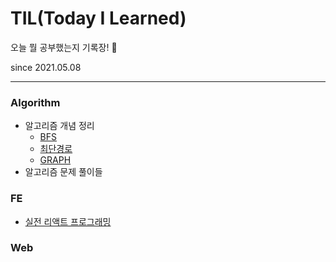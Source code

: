 # TIL(Today I Learned)
오늘 뭘 공부했는지 기록장! 🎒

since 2021.05.08

<hr/>


### Algorithm
  - 알고리즘 개념 정리
    - [BFS](https://github.com/Choozii/TIL/blob/master/Algorithm/%EC%9D%B4%EC%BD%94%ED%85%8C/BFS.md)
    - [최단경로](https://github.com/Choozii/TIL/blob/master/Algorithm/%EC%9D%B4%EC%BD%94%ED%85%8C/ShortestPath.md)
    - [GRAPH](https://github.com/Choozii/TIL/blob/master/Algorithm/%EC%9D%B4%EC%BD%94%ED%85%8C/Graph.md)
  - 알고리즘 문제 풀이들
### FE
 - [실전 리액트 프로그래밍](https://github.com/Choozii/TIL/blob/master/FrontEnd/%EB%A6%AC%EC%95%A1%ED%8A%B8/react_programming.md)
### Web
